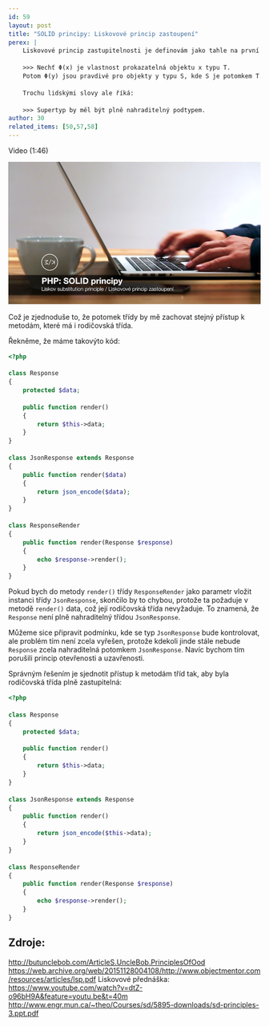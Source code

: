 ```yaml
---
id: 59
layout: post
title: "SOLID principy: Liskovové princip zastoupení"
perex: |
    Liskovové princip zastupitelnosti je definovám jako tahle na první podhled děsivá rovnice:
    
    >>> Nechť Φ(x) je vlastnost prokazatelná objektu x typu T.
    Potom Φ(y) jsou pravdivé pro objekty y typu S, kde S je potomkem T.
    
    Trochu lidskými slovy ale říká:
    
    >>> Supertyp by měl být plně nahraditelný podtypem.
author: 30
related_items: [50,57,58]
---
```


Video (1:46)

[![Video na Youtube](/assets/images/posts/2018/solid-3/youtube.png)](http://www.youtube.com/watch?v=mXGB_hC5084)

Což je zjednoduše to, že potomek třídy by mě zachovat stejný přístup k metodám, které má i rodičovská třída.

Řekněme, že máme takovýto kód:

```php
<?php

class Response
{
    protected $data;

    public function render()
    {
        return $this->data;
    }
}

class JsonResponse extends Response
{
    public function render($data)
    {
        return json_encode($data);
    }
}

class ResponseRender
{
    public function render(Response $response)
    {
        echo $response->render();
    }
}
```

Pokud bych do metody ```render()``` třídy ```ResponseRender``` jako parametr vložit instanci třídy ```JsonResponse```, skončilo by to chybou, protože ta požaduje v metodě ```render()``` data, což její rodičovská třída nevyžaduje. To znamená, že ```Response``` není plně nahraditelný třídou ```JsonResponse```.

Můžeme sice připravit podmínku, kde se typ ```JsonResponse``` bude kontrolovat, ale problém tím není zcela vyřešen, protože kdekoli jinde stále nebude ```Response``` zcela nahraditelná potomkem ```JsonResponse```. Navíc bychom tím porušili princip otevřenosti a uzavřenosti.

Správným řešením je sjednotit přístup k metodám tříd tak, aby byla rodičovská třída plně zastupitelná:

```php
<?php

class Response
{
    protected $data;

    public function render()
    {
        return $this->data;
    }
}

class JsonResponse extends Response
{
    public function render()
    {
        return json_encode($this->data);
    }
}

class ResponseRender
{
    public function render(Response $response)
    {
        echo $response->render();
    }
}
```

## Zdroje:
http://butunclebob.com/ArticleS.UncleBob.PrinciplesOfOod
https://web.archive.org/web/20151128004108/http://www.objectmentor.com/resources/articles/lsp.pdf
Liskovové přednáška: https://www.youtube.com/watch?v=dtZ-o96bH9A&feature=youtu.be&t=40m
http://www.engr.mun.ca/~theo/Courses/sd/5895-downloads/sd-principles-3.ppt.pdf